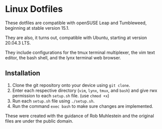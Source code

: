 # Linux Dotfiles

These dotfiles are compatible with openSUSE Leap and Tumbleweed, beginning at stable version 15.1. 

They are also, it turns out, compatible with Ubuntu, starting at version 20.04.3 LTS.

They include configurations for the tmux terminal multiplexer, the vim text editor, the bash shell, and the lynx terminal web browser. 

## Installation

1. Clone the git repository onto your device using `git clone`.
1. Enter each respective directory (`vim`, `lynx`, `tmux`, and `bash`) and give rwx permission to each `setup.sh` file. (use `chmod +x`)
1. Run each `setup.sh` file using `./setup.sh`.
1. Run the command `exec bash` to make sure changes are implemented.

These were created with the guidance of Rob Muhlestein and the original files are under the public domain.
